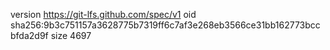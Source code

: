 version https://git-lfs.github.com/spec/v1
oid sha256:9b3c751157a3628775b7319ff6c7af3e268eb3566ce31bb162773bccbfda2d9f
size 4697
